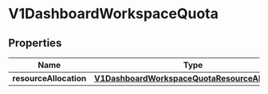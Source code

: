 # V1DashboardWorkspaceQuota

## Properties
Name | Type | Description | Notes
------------ | ------------- | ------------- | -------------
**resourceAllocation** | [**V1DashboardWorkspaceQuotaResourceAllocation**](V1DashboardWorkspaceQuotaResourceAllocation.md) |  |  [optional]
